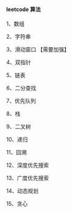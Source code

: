 
#### leetcode 算法 


1、数组

2、字符串

3、滑动窗口 【需要加强】

4、双指针

5、链表

6、二分查找

7、优先队列

8、栈

9、二叉树

10、递归

11、回溯

12、深度优先搜索

13、广度优先搜索

14、动态规划

15、贪心



